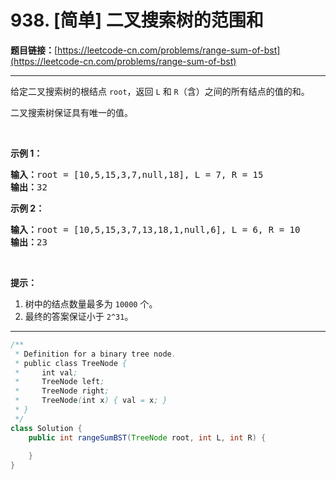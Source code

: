 # 938. [简单] 二叉搜索树的范围和

**题目链接：**[https://leetcode-cn.com/problems/range-sum-of-bst](https://leetcode-cn.com/problems/range-sum-of-bst)

---

<div class="content__1Y2H">
 <div class="notranslate">
  <p>给定二叉搜索树的根结点&nbsp;<code>root</code>，返回 <code>L</code> 和 <code>R</code>（含）之间的所有结点的值的和。</p> 
  <p>二叉搜索树保证具有唯一的值。</p> 
  <p>&nbsp;</p> 
  <p><strong>示例 1：</strong></p> 
  <pre class="language-text"><strong>输入：</strong>root = [10,5,15,3,7,null,18], L = 7, R = 15
<strong>输出：</strong>32
</pre> 
  <p><strong>示例&nbsp;2：</strong></p> 
  <pre class="language-text"><strong>输入：</strong>root = [10,5,15,3,7,13,18,1,null,6], L = 6, R = 10
<strong>输出：</strong>23
</pre> 
  <p>&nbsp;</p> 
  <p><strong>提示：</strong></p> 
  <ol> 
   <li>树中的结点数量最多为&nbsp;<code>10000</code>&nbsp;个。</li> 
   <li>最终的答案保证小于&nbsp;<code>2^31</code>。</li> 
  </ol> 
 </div>
</div>

---

```java
/**
 * Definition for a binary tree node.
 * public class TreeNode {
 *     int val;
 *     TreeNode left;
 *     TreeNode right;
 *     TreeNode(int x) { val = x; }
 * }
 */
class Solution {
    public int rangeSumBST(TreeNode root, int L, int R) {
        
    }
}
```
